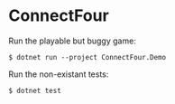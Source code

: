 # ConnectFour

Run the playable but buggy game:

    $ dotnet run --project ConnectFour.Demo

Run the non-existant tests:

    $ dotnet test